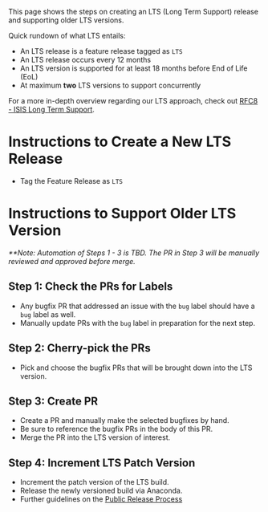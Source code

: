 This page shows the steps on creating an LTS (Long Term Support) release and supporting older LTS versions. 

Quick rundown of what LTS entails:
- An LTS release is a feature release tagged as `LTS`
- An LTS release occurs every 12 months
- An LTS version is supported for at least 18 months before End of Life (EoL)
- At maximum **two** LTS versions to support concurrently 

For a more in-depth overview regarding our LTS approach, check out [RFC8 - ISIS Long Term Support](https://github.com/USGS-Astrogeology/ISIS3/discussions/4691).

# Instructions to Create a New LTS Release
* Tag the Feature Release as `LTS`


# Instructions to Support Older LTS Version
_**Note: Automation of Steps 1 - 3 is TBD. The PR in Step 3 will be manually reviewed and approved before merge._
 
## Step 1: Check the PRs for Labels
* Any bugfix PR that addressed an issue with the `bug` label should have a `bug` label as well. 
* Manually update PRs with the `bug` label in preparation for the next step.

## Step 2: Cherry-pick the PRs
* Pick and choose the bugfix PRs that will be brought down into the LTS version. 

## Step 3: Create PR
* Create a PR and manually make the selected bugfixes by hand. 
* Be sure to reference the bugfix PRs in the body of this PR. 
* Merge the PR into the LTS version of interest.

## Step 4: Increment LTS Patch Version
* Increment the patch version of the LTS build.
* Release the newly versioned build via Anaconda.
* Further guidelines on the [Public Release Process](https://github.com/DOI-USGS/ISIS3/wiki/Public-Release-Process)
